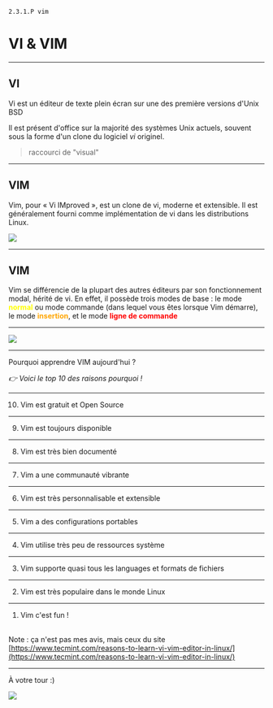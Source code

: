 <!-- slide bg="https://i.imgur.com/GsxGhFY.png" -->
<!-- slide data-background-opacity="0.2"  -->

`2.3.1.P vim`
# VI & VIM


---

## VI
Vi est un éditeur de texte plein écran sur une des première versions d'Unix BSD

Il est présent d'office sur la majorité des systèmes Unix actuels, souvent sous la forme d'un clone du logiciel _vi_ originel.

> raccourci de "visual"

---

## VIM
Vim, pour « Vi IMproved », est un clone de vi, moderne et extensible. Il est généralement fourni comme implémentation de vi dans les distributions Linux.

![](https://i.imgur.com/juZDz3dt.png)

---

## VIM

Vim se différencie de la plupart des autres éditeurs par son fonctionnement modal, hérité de vi. En effet, il possède trois modes de base : le mode <span style="color: yellow;">**normal**</span> ou mode commande (dans lequel vous êtes lorsque Vim démarre), le mode <span style="color: orange;">**insertion**</span>, et le mode <span style="color: red;">**ligne de commande**</span>

---

![](https://i.imgur.com/1DmGRmO.png)

---

Pourquoi apprendre VIM aujourd'hui ?

<i class="fragment">👉 Voici le top 10 des raisons pourquoi !</i>

---

10. Vim est gratuit et Open Source

---

9. Vim est toujours disponible

---

8. Vim est très bien documenté

---

7. Vim a une communauté vibrante

---

6. Vim est très personnalisable et extensible

---

5. Vim a des configurations portables

---

4. Vim utilise très peu de ressources système

---

3. Vim supporte quasi tous les languages et formats de fichiers

---

2. Vim est très populaire dans le monde Linux

---

1. Vim c'est fun !
<br><br>

<div class="fragment">

Note : ça n'est pas mes avis, mais ceux du site [https://www.tecmint.com/reasons-to-learn-vi-vim-editor-in-linux/](https://www.tecmint.com/reasons-to-learn-vi-vim-editor-in-linux/)

</div>

---

À votre tour :)

![](https://i.imgur.com/93OViTvl.png)
